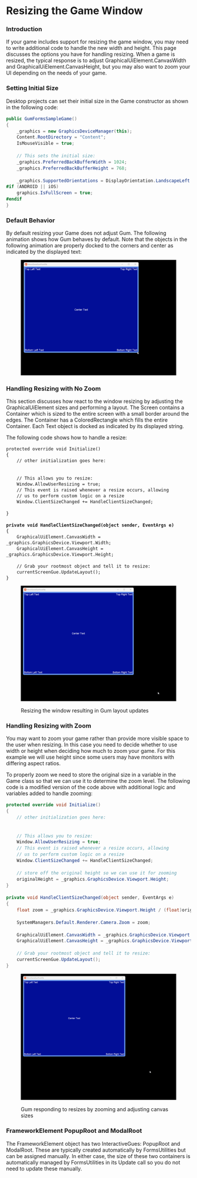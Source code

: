 # Resizing the Game Window

### Introduction

If your game includes support for resizing the game window, you may need to write additional code to handle the new width and height. This page discusses the options you have for handling resizing. When a game is resized, the typical response is to adjust GraphicalUiElement.CanvasWidth and GraphicalUiElement.CanvasHeight, but you may also want to zoom your UI depending on the needs of your game.

### Setting Initial Size

Desktop projects can set their initial size in the Game constructor as shown in the following code:

```csharp
public GumFormsSampleGame()
{
    _graphics = new GraphicsDeviceManager(this);
    Content.RootDirectory = "Content";
    IsMouseVisible = true;

    // This sets the initial size:
    _graphics.PreferredBackBufferWidth = 1024;
    _graphics.PreferredBackBufferHeight = 768;

    _graphics.SupportedOrientations = DisplayOrientation.LandscapeLeft | DisplayOrientation.LandscapeRight;
#if (ANDROID || iOS)
    graphics.IsFullScreen = true;
#endif
}
```

### Default Behavior

By default resizing your Game does not adjust Gum. The following animation shows how Gum behaves by default. Note that the objects in the following animation are properly docked to the corners and center as indicated by the displayed text:

<figure><img src="../.gitbook/assets/20_06 44 11.gif" alt=""><figcaption></figcaption></figure>

### Handling Resizing with No Zoom

This section discusses how react to the window resizing by adjusting the GraphicalUiElement sizes and performing a layout. The Screen contains a Container which is sized to the entire screen with a small border around the edges. The Container has a ColoredRectangle which fills the entire Container. Each Text object is docked as indicated by its displayed string.

The following code shows how to handle a resize:

<pre class="language-csharp"><code class="lang-csharp">protected override void Initialize()
{
    // other initialization goes here:
    
    
    // This allows you to resize:
    Window.AllowUserResizing = true;
    // This event is raised whenever a resize occurs, allowing
    // us to perform custom logic on a resize
    Window.ClientSizeChanged += HandleClientSizeChanged;

}
<strong>
</strong><strong>private void HandleClientSizeChanged(object sender, EventArgs e)
</strong>{
    GraphicalUiElement.CanvasWidth = _graphics.GraphicsDevice.Viewport.Width;
    GraphicalUiElement.CanvasHeight = _graphics.GraphicsDevice.Viewport.Height;

    // Grab your rootmost object and tell it to resize:
    currentScreenGue.UpdateLayout();
}
</code></pre>

<figure><img src="../.gitbook/assets/20_07 01 46.gif" alt=""><figcaption><p>Resizing the window resulting in Gum layout updates</p></figcaption></figure>

### Handling Resizing with Zoom

You may want to zoom your game rather than provide more visible space to the user when resizing. In this case you need to decide whether to use width or height when deciding how much to zoom your game. For this example we will use height since some users may have monitors with differing aspect ratios.

To properly zoom we need to store the original size in a variable in the Game class so that we can use it to determine the zoom level. The following code is a modified version of the code above with additional logic and variables added to handle zooming:

```csharp
protected override void Initialize()
{
    // other initialization goes here:
    
    
    // This allows you to resize:
    Window.AllowUserResizing = true;
    // This event is raised whenever a resize occurs, allowing
    // us to perform custom logic on a resize
    Window.ClientSizeChanged += HandleClientSizeChanged;

    // store off the original height so we can use it for zooming
    originalHeight = _graphics.GraphicsDevice.Viewport.Height;
}

private void HandleClientSizeChanged(object sender, EventArgs e)
{
    float zoom = _graphics.GraphicsDevice.Viewport.Height / (float)originalHeight;
    
    SystemManagers.Default.Renderer.Camera.Zoom = zoom;

    GraphicalUiElement.CanvasWidth = _graphics.GraphicsDevice.Viewport.Width/zoom;
    GraphicalUiElement.CanvasHeight = _graphics.GraphicsDevice.Viewport.Height/zoom;

    // Grab your rootmost object and tell it to resize:
    currentScreenGue.UpdateLayout();
}
```

<figure><img src="../.gitbook/assets/20_07 03 01.gif" alt=""><figcaption><p>Gum responding to resizes by zooming and adjusting canvas sizes</p></figcaption></figure>

### FrameworkElement PopupRoot and ModalRoot

The FrameworkElement object has two InteractiveGues: PopupRoot and ModalRoot. These are typically created automatically by FormsUtilities but can be assigned manually. In either case, the size of these two containers is automatically managed by FormsUtilities in its Update call so you do not need to update these manually.
